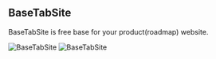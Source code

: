 ## BaseTabSite

BaseTabSite is free base for your product(roadmap) website.

![BaseTabSite](https://i.ibb.co/DWwtmpm/Screenshot-2022-09-06-at-20-12-13-Your-Title.png)
![BaseTabSite](https://i.ibb.co/z4wPSkS/Base-Tab-Site-Light-Theme.png)
